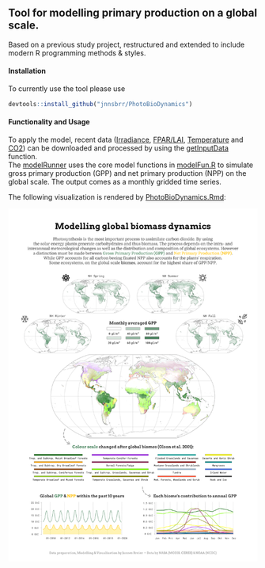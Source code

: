 ## Tool for modelling primary production on a global scale.
Based on a previous study project, restructured and extended to include modern R programming methods & styles.

#### Installation
To currently use the tool please use
```R
devtools::install_github("jnnsbrr/PhotoBioDynamics")
```

#### Functionality and Usage
To apply the model, recent data ([Irradiance](https://opendap.larc.nasa.gov/opendap/SRB/LPSA/SRB_REL3.0_LPSA_MONTHLY_NC/rel3.0/contents.html), [FPAR/LAI](https://icdc.cen.uni-hamburg.de/thredds/catalog/ftpthredds/modis_lai_fpar/global/catalog.html), [Temperature](http://iridl.ldeo.columbia.edu/SOURCES/.NOAA/.NCEP/.CPC/.GHCN_CAMS/.gridded/) and [CO2](ftp://aftp.cmdl.noaa.gov/products/trends/co2)) can be downloaded and processed by using the [getInputData](https://github.com/jnnsbrr/PhotoBioDynamics/blob/54fc2df3c11bfde4691b091d55af1bc20ce1fd0e/R/dataModelWrangling.R#L358) function.  
The [modelRunner](https://github.com/jnnsbrr/PhotoBioDynamics/blob/54fc2df3c11bfde4691b091d55af1bc20ce1fd0e/R/modelRunner.R#L32) uses the core model functions in [modelFun.R](./R/modelFun.R) to simulate gross primary production (GPP) and net primary production (NPP) on the global scale. The output comes as a monthly gridded time series.  

The following visualization is rendered by [PhotoBioDynamics.Rmd](./PhotoBioDynamics.Rmd):  

![./PhotoBioDynamics.png](https://github.com/jnnsbrr/PhotoBioDynamics/blob/main/PhotoBioDynamics.png)
